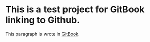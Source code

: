 # This is a test project for GitBook linking to Github.

This paragraph is wrote in [GitBook](https://app.gitbook.com/@winterroselx).



